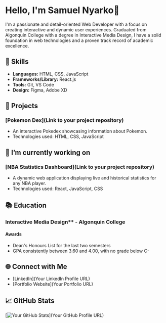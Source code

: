 
# Hello, I'm Samuel Nyarko👋

I'm a passionate and detail-oriented Web Developer with a focus on creating interactive and dynamic user experiences. Graduated from Algonquin College with a degree in Interactive Media Design, I have a solid foundation in web technologies and a proven track record of academic excellence.

## 🔧 Skills

- **Languages:** HTML, CSS, JavaScript
- **Frameworks/Library:** React.js
- **Tools:** Git, VS Code
- **Design:** Figma, Adobe XD

## 🚀 Projects

### [Pokemon Dex](Link to your project repository)
- An interactive Pokedex showcasing information about Pokemon.
- Technologies used: HTML, CSS, JavaScript

  

## 🔭 I’m currently working on

  ### [NBA Statistics Dashboard](Link to your project repository)
- A dynamic web application displaying live and historical statistics for any NBA player.
- Technologies used: React, JavaScript, CSS

## 📚 Education

### Interactive Media Design** - Algonquin College 
#### Awards
  - Dean's Honours List for the last two semesters
  - GPA consistently between 3.60 and 4.00, with no grade below C-

## 🌐 Connect with Me

- [LinkedIn](Your LinkedIn Profile URL)
- [Portfolio Website](Your Portfolio URL)

## 📈 GitHub Stats

[![Your GitHub Stats](https://github-readme-stats.vercel.app/api?username=yourusername&show_icons=true&hide_title=true)](Your GitHub Profile URL)
<!--
- 🌱 I’m currently learning ...
- 📫 How to reach me: ...
- 😄 Pronouns: ...
- ⚡ Fun fact: ...
-->
